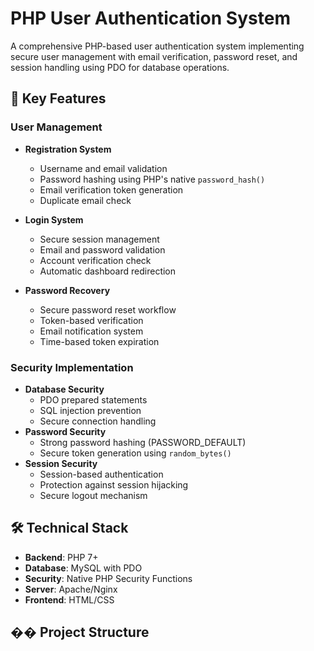 # PHP User Authentication System

A comprehensive PHP-based user authentication system implementing secure user management with email verification, password reset, and session handling using PDO for database operations.

## 🌟 Key Features

### User Management

- **Registration System**
  - Username and email validation
  - Password hashing using PHP's native `password_hash()`
  - Email verification token generation
  - Duplicate email check
- **Login System**

  - Secure session management
  - Email and password validation
  - Account verification check
  - Automatic dashboard redirection

- **Password Recovery**
  - Secure password reset workflow
  - Token-based verification
  - Email notification system
  - Time-based token expiration

### Security Implementation

- **Database Security**
  - PDO prepared statements
  - SQL injection prevention
  - Secure connection handling
- **Password Security**
  - Strong password hashing (PASSWORD_DEFAULT)
  - Secure token generation using `random_bytes()`
- **Session Security**
  - Session-based authentication
  - Protection against session hijacking
  - Secure logout mechanism

## 🛠️ Technical Stack

- **Backend**: PHP 7+
- **Database**: MySQL with PDO
- **Security**: Native PHP Security Functions
- **Server**: Apache/Nginx
- **Frontend**: HTML/CSS

## �� Project Structure
